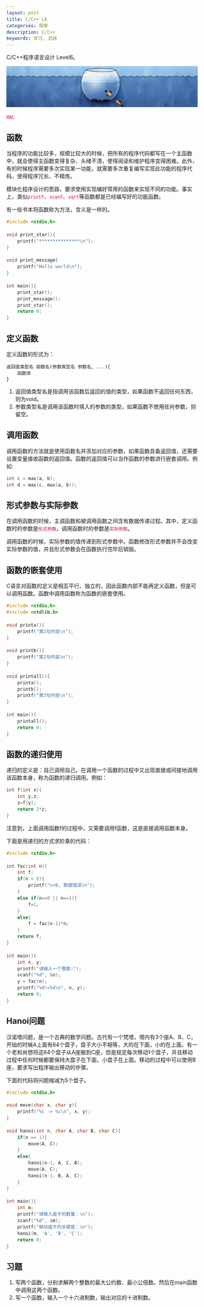 ```yaml
---
layout: post
title: C/C++ L6
categories: 探索
description: C/C++
keywords: 学习, 总结
---
```


C/C++程序语言设计 Level6。

![](/images/discovery/3.jpeg)

<code style="color:#c7254e;background-color:#f9f2f4;">MAC</code>

## 函数
当程序的功能比较多，规模比较大的时候，把所有的程序代码都写在一个主函数中，就会使得主函数变得复杂、头绪不清，使得阅读和维护程序变得困难。此外，有的时候程序需要多次实现某一功能，就需要多次重复编写实现此功能的程序代码，使得程序冗长、不精炼。

模块化程序设计的思路，要求使用实现编好常用的函数来实现不同的功能。事实上，类似<code style="color:#c7254e;background-color:#f9f2f4;">printf</code>、<code style="color:#c7254e;background-color:#f9f2f4;">scanf</code>、<code style="color:#c7254e;background-color:#f9f2f4;">sqrt</code>等函数都是已经编写好的功能函数。

有一些书本将函数称为方法，含义是一样的。

```c
#include <stdio.h>

void print_star(){
    printf("***************\n");
}

void print_message{
    printf("Hello world\n");
}

int main(){
    print_star();
    print_message();
    print_star();
    return 0;
}
```

## 定义函数

定义函数的形式为：

```
返回值类型名 函数名(参数类型名 参数名, ...){
    函数体
}
```

1. 返回值类型名是指调用该函数后返回的值的类型，如果函数不返回任何东西，则为void。
2. 参数类型名是调用该函数时填入的参数的类型，如果函数不使用任何参数，则留空。

## 调用函数
调用函数的方法就是使用函数名并添加对应的参数，如果函数具备返回值，还需要设置变量接收函数的返回值。函数的返回值可以当作函数的参数进行嵌套调用。例如:

```c
int c = max(a, b);
int d = max(c, max(a, b));
```

## 形式参数与实际参数

在调用函数的时候，主调函数和被调用函数之间含有数据传递过程。其中，定义函数时的参数是<code style="color:#c7254e;background-color:#f9f2f4;">形式参数</code>，调用函数时的参数是<code style="color:#c7254e;background-color:#f9f2f4;">实际参数</code>。

调用函数的时候，实际参数的值传递到形式参数中。函数修改形式参数并不会改变实际参数的值，并且形式参数会在函数执行完毕后销毁。

## 函数的嵌套使用

C语言对函数的定义是相互平行、独立的，因此函数内部不能再定义函数，但是可以调用函数。函数中调用函数称为函数的嵌套使用。

```c
#include <stdio.h>
#include <stdlib.h>

void printa(){
    printf("第1句内容\n");
}

void printb(){
    printf("第2句内容\n");
}

void printall(){
    printa();
    printb();
    printf("第3句内容\n");
}

int main(){
    printall();
    return 0;
}
```

## 函数的递归使用
递归的定义是：自己调用自己。在调用一个函数的过程中又出现直接或间接地调用该函数本身，称为函数的递归调用。例如：

```c
int f(int x){
    int y,z;
    z=f(y);
    return 2*z;
}
```

注意到，上面调用函数f的过程中，又需要调用f函数，这是直接调用函数本身。

下面是用递归的方式求阶乘的代码：

```c
#include <stdio.h>

int fac(int n){
    int f;
    if(n < 0){
        printf("n<0, 数据错误\n");
    }
    else if(n==0 || n==1){
        f=1;
    }
    else{
        f = fac(n-1)*n;
    }
    return f;
}

int main(){
    int n, y;
    printf("请输入一个整数:");
    scanf("%d", &n);
    y = fac(n);
    printf("%d!=%d\n", n, y);
    return 0;
}
```

## Hanoi问题
汉诺塔问题，是一个古典的数学问题。古代有一个梵塔，塔内有3个座A、B、C，开始的时候A上面有64个盘子，盘子大小不相等，大的在下面，小的在上面。有一个老和尚想将这64个盘子从A座搬到C座，但是规定每次移动1个盘子，并且移动过程中任何时候都要保持大盘子在下面，小盘子在上面。移动的过程中可以使用B座，要求写出程序输出移动的步骤。

下面的代码将问题缩减为5个盘子。

```c
#include <stdio.h>

void move(char x, char y){
    printf("%c -> %c\n", x, y);
}

void hanoi(int n, char A, char B, char C){
    if(n == 1){
        move(A, C);
    }
    else{
        hanoi(n-1, A, C, B);
        move(A, C);
        hanoi(n-1, B, A, C);
    }
}

int main(){
    int m;
    printf("请输入盘子的数量：\n");
    scanf("%d", &m);
    printf("移动盘子的步骤是：\n");
    hanoi(m, 'A', 'B', 'C');
    return 0;
}
```

## 习题
1. 写两个函数，分别求解两个整数的最大公约数、最小公倍数。然后在main函数中调用这两个函数。
2. 写一个函数，输入一个十六进制数，输出对应的十进制数。
